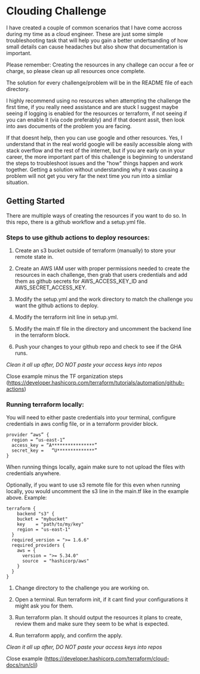 # Clouding Challenge

I have created a couple of common scenarios that I have come accross during my time as a cloud engineer. These are just some simple troubleshooting task that will help you gain a better undertsanding of how small details can cause headaches but also show that documentation is important. 

Please remember: Creating the resources in any challege can occur a fee or charge, so please clean up all resources once complete. 

The solution for every challenge/problem will be in the README file of each directory. 

I highly recommend using no resources when attempting the challenge the first time, if you really need assistance and are stuck I suggest maybe seeing if logging is enabled for the resources or terraform, if not seeing if you can enable it (via code preferably) and if that doesnt assit, then look into aws documents of the problem you are facing.

If that doesnt help, then you can use google and other resources. Yes, I understand that in the real world google will be easily accessible along with stack overflow and the rest of the internet, but if you are early on in your career, the more important part of this challenge is beginning to understand the steps to troubleshoot issues and the "how" things happen and work together. Getting a solution without understanding why it was causing a problem will not get you very far the next time you run into a simliar situation. 

## Getting Started

There are multiple ways of creating the resources if you want to do so. In this repo, there is a github workflow and a setup.yml file. 

### Steps to use github actions to deploy resources:

1) Create an s3 bucket outside of terraform (manually) to store your remote state in.

2) Create an AWS IAM user with proper permissions needed to create the resources in each challenge, then grab that users credentials and add them as github secrets for AWS_ACCESS_KEY_ID and AWS_SECRET_ACCESS_KEY.

3) Modify the setup.yml and the work directory to match the challenge you want the github actions to deploy.

4) Modify the terraform init line in setup.yml.

5) Modify the main.tf file in the directory and uncomment the backend line in the terraform block.

6) Push your changes to your github repo and check to see if the GHA runs. 

*Clean it all up after, DO NOT paste your access keys into repos*

Close example minus the TF organization steps (https://developer.hashicorp.com/terraform/tutorials/automation/github-actions)

### Running terraform locally:

You will need to either paste credentials into your terminal, configure credentials in aws config file, or in a terraform provider block.

``` 
provider “aws” {
  region = “us-east-1”
  access_key = “A****************”
  secret_key =   “U**************”
} 
```

When running things locally, again make sure to not upload the files with credentials anywhere. 

Optionally, if you want to use s3 remote file for this even when running locally, you would uncomment the s3 line in the main.tf like in the example above. Example:

```
terraform {
    backend "s3" {
    bucket = "mybucket"
    key    = "path/to/my/key"
    region = "us-east-1"
  }
  required_version = ">= 1.6.6"
  required_providers {
    aws = {
      version = ">= 5.34.0"
      source  = "hashicorp/aws"
    }
  }
}
```

1) Change directory to the challenge you are working on.

2) Open a terminal. Run terraform init, if it cant find your configurations it might ask you for them.

3) Run terraform plan. It should output the resources it plans to create, review them and make sure they seem to be what is expected.

4) Run terraform apply, and confirm the apply.

*Clean it all up after, DO NOT paste your access keys into repos*

Close example (https://developer.hashicorp.com/terraform/cloud-docs/run/cli)